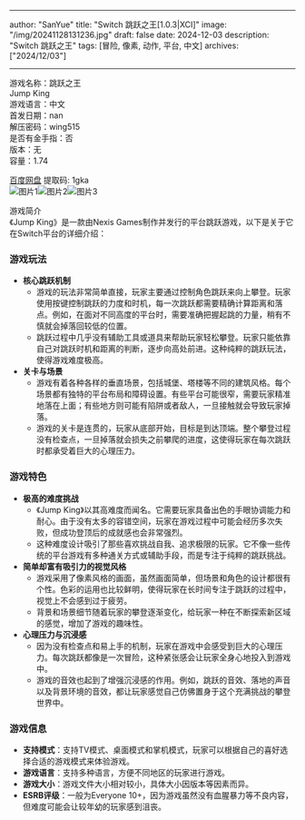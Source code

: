 
---
author: "SanYue"
title: "Switch 跳跃之王[1.0.3|XCI]"
image: "/img/20241128131236.jpg"
draft: false
date: 2024-12-03
description: "Switch 跳跃之王"
tags: [冒险, 像素, 动作, 平台, 中文]
archives: ["2024/12/03"]

---

游戏名称：跳跃之王   
Jump King    
游戏语言：中文  
首发日期：nan  
解压密码：wing515  
是否有金手指：否  
版本：无   
容量：1.74

[百度网盘](https://pan.baidu.com/s/1j_30cmT4gKGx3_UPSob6KA) 提取码: 1gka  
![图片1](/img/360c4b.jpg)![图片2](/img/466287.jpg)![图片3](/img/80ded5.jpg)  

游戏简介  
《Jump King》是一款由Nexis Games制作并发行的平台跳跃游戏，以下是关于它在Switch平台的详细介绍：

### 游戏玩法
- **核心跳跃机制**
    - 游戏的玩法非常简单直接，玩家主要通过控制角色跳跃来向上攀登。玩家使用按键控制跳跃的力度和时机，每一次跳跃都需要精确计算距离和落点。例如，在面对不同高度的平台时，需要准确把握起跳的力量，稍有不慎就会掉落回较低的位置。
    - 跳跃过程中几乎没有辅助工具或道具来帮助玩家轻松攀登。玩家只能依靠自己对跳跃时机和距离的判断，逐步向高处前进。这种纯粹的跳跃玩法，使得游戏难度极高。
- **关卡与场景**
    - 游戏有着各种各样的垂直场景，包括城堡、塔楼等不同的建筑风格。每个场景都有独特的平台布局和障碍设置。有些平台可能很窄，需要玩家精准地落在上面；有些地方则可能有陷阱或者敌人，一旦接触就会导致玩家掉落。
    - 游戏的关卡是连贯的，玩家从底部开始，目标是到达顶端。整个攀登过程没有检查点，一旦掉落就会损失之前攀爬的进度，这使得玩家在每次跳跃时都承受着巨大的心理压力。

### 游戏特色
- **极高的难度挑战**
    - 《Jump King》以其高难度而闻名。它需要玩家具备出色的手眼协调能力和耐心。由于没有太多的容错空间，玩家在游戏过程中可能会经历多次失败，但成功登顶后的成就感也会非常强烈。
    - 这种难度设计吸引了那些喜欢挑战自我、追求极限的玩家。它不像一些传统的平台游戏有多种通关方式或辅助手段，而是专注于纯粹的跳跃挑战。
- **简单却富有吸引力的视觉风格**
    - 游戏采用了像素风格的画面，虽然画面简单，但场景和角色的设计都很有个性。色彩的运用也比较鲜明，使得玩家在长时间专注于跳跃的过程中，视觉上不会感到过于疲劳。
    - 背景和场景细节随着玩家的攀登逐渐变化，给玩家一种在不断探索新区域的感觉，增加了游戏的趣味性。
- **心理压力与沉浸感**
    - 因为没有检查点和易上手的机制，玩家在游戏中会感受到巨大的心理压力。每次跳跃都像是一次冒险，这种紧张感会让玩家全身心地投入到游戏中。
    - 游戏的音效也起到了增强沉浸感的作用。例如，跳跃的音效、落地的声音以及背景环境的音效，都让玩家感觉自己仿佛置身于这个充满挑战的攀登世界中。

### 游戏信息
- **支持模式**：支持TV模式、桌面模式和掌机模式，玩家可以根据自己的喜好选择合适的游戏模式来体验游戏。
- **游戏语言**：支持多种语言，方便不同地区的玩家进行游戏。
- **游戏大小**：游戏文件大小相对较小，具体大小因版本等因素而异。
- **ESRB评级**：一般为Everyone 10+，因为游戏虽然没有血腥暴力等不良内容，但难度可能会让较年幼的玩家感到沮丧。

